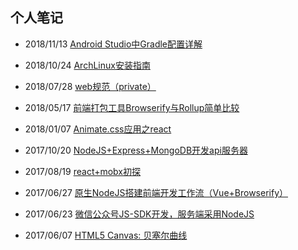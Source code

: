 ## 个人笔记

* 2018/11/13 [Android Studio中Gradle配置详解](./gradle_configuration)

* 2018/10/24 [ArchLinux安装指南](./arch_linux)

* 2018/07/28 [web规范（private）](./web_standard)

* 2018/05/17 [前端打包工具Browserify与Rollup简单比较](./pkg_tool_compare)

* 2018/01/07 [Animate.css应用之react](./animate_react)

* 2017/10/20 [NodeJS+Express+MongoDB开发api服务器](./apiserver)

* 2017/08/19 [react+mobx初探](./react_mobx)

* 2017/06/27 [原生NodeJS搭建前端开发工作流（Vue+Browserify）](./workflow)

* 2017/06/23 [微信公众号JS-SDK开发，服务端采用NodeJS](./wechat_jssdk)

* 2017/06/07 [HTML5 Canvas: 贝塞尔曲线](./canvas_bezier)
